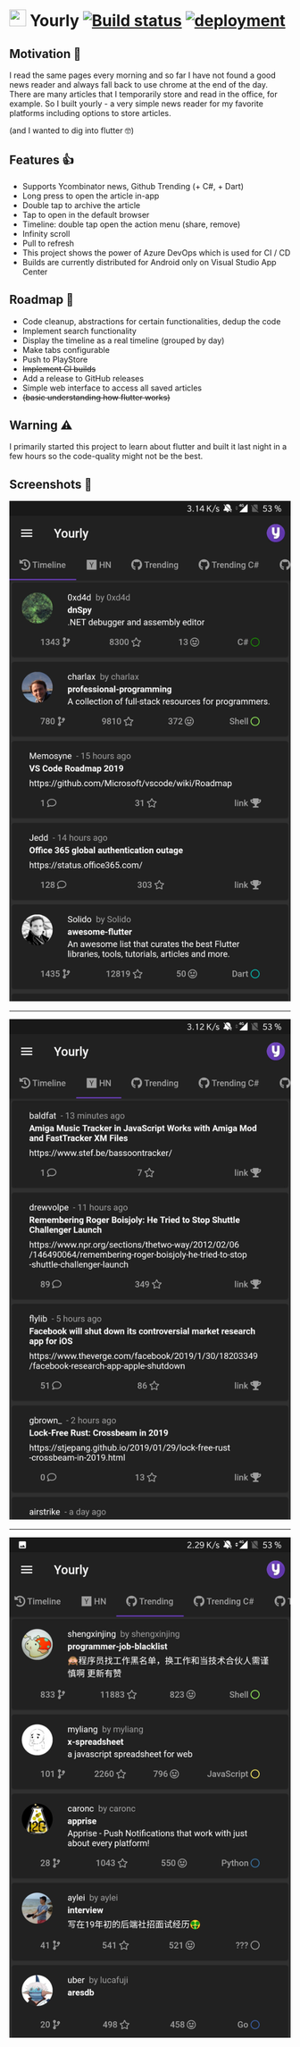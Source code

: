 # <img src="https://raw.githubusercontent.com/dennisbappert/yourly/master/assets/web_hi_res_512.png" width="30" height="30"> Yourly [![Build status](https://bappert.visualstudio.com/Yourly/_apis/build/status/android)](https://bappert.visualstudio.com/Yourly/_build/latest?definitionId=13) [![deployment](https://bappert.vsrm.visualstudio.com/_apis/public/Release/badge/dd6f6506-814e-45b9-96b0-ab97573a4f71/1/1)](https://bappert.visualstudio.com/Yourly/_release?definitionId=1)

## Motivation 🤔

I read the same pages every morning and so far I have not found a good news reader and always fall back to use chrome at the end of the day. There are many articles that I temporarily store and read in the office, for example. So I built yourly - a very simple news reader for my favorite platforms including options to store articles.

(and I wanted to dig into flutter 🤓)

## Features 👍

- Supports Ycombinator news, Github Trending (+ C#, + Dart)
- Long press to open the article in-app
- Double tap to archive the article
- Tap to open in the default browser
- Timeline: double tap open the action menu (share, remove)
- Infinity scroll
- Pull to refresh
- This project shows the power of Azure DevOps which is used for CI / CD
- Builds are currently distributed for Android only on Visual Studio App Center

## Roadmap 🚧

- Code cleanup, abstractions for certain functionalities, dedup the code
- Implement search functionality
- Display the timeline as a real timeline (grouped by day)
- Make tabs configurable
- Push to PlayStore
- ~~Implement CI builds~~
- Add a release to GitHub releases
- Simple web interface to access all saved articles
- ~~(basic understanding how flutter works)~~

## Warning ⚠️

I primarily started this project to learn about flutter and built it last night in a few hours so the code-quality might not be the best.

## Screenshots 📱

![screenshot](/screenshots/01.jpg?raw=true "Timeline")

---

![screenshot](/screenshots/02.jpg?raw=true "Hackernews")

---

![screenshot](/screenshots/03.jpg?raw=true "GitHub")
